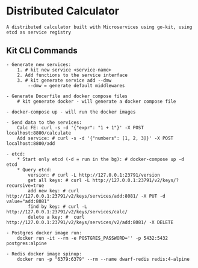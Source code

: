 # Distributed Calculator
    A distributed calculator built with Microservices using go-kit, using etcd as service registry

## Kit CLI Commands 
 
    - Generate new services: 
        1. # kit new service <service-name>
        2. Add functions to the service interface
        3. # kit generate service add --dmw
            --dmw = generate default middlewares 
            
    - Generate Docerfile and docker compose files
        # kit generate docker - will generate a docker compose file 

    - docker-compose up - will run the docker images 

    - Send data to the services: 
        Calc FE: curl -s -d '{"expr": "1 + 1"}' -X POST localhost:8800/calculate
        Add service: # curl -s -d '{"numbers": [1, 2, 3]}' -X POST localhost:8800/add

    - etcd: 
        * Start only etcd (-d = run in the bg): # docker-compose up -d etcd 
        * Query etcd: 
            version: # curl -L http://127.0.0.1:23791/version
            get all keys: # curl -L http://127.0.0.1:23791/v2/keys/?recursive=true
            add new key: # curl http://127.0.0.1:23791/v2/keys/services/add:8081/ -X PUT -d value="add:8081"
            find by key: # curl -L http://127.0.0.1:23791/v2/keys/services/calc/
            delete a key: #  curl http://127.0.0.1:23791/v2/keys/services/v2/add:8081/ -X DELETE

    - Postgres docker image run:
        docker run -it --rm -e POSTGRES_PASSWORD='' -p 5432:5432 postgres:alpine

    - Redis docker image spinup:
        docker run -p "6379:6379" --rm --name dwarf-redis redis:4-alpine